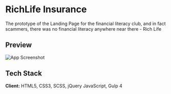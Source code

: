 # RichLife Insurance

The prototype of the Landing Page for the financial literacy club, and in fact scammers, there was no financial literacy anywhere near there - Rich Life

## Preview

![App Screenshot](http://danilarose.net/preview-projects/richLife_landing/richLife_langing.png)

## Tech Stack 

**Client:** HTML5, CSS3, SCSS, jQuery JavaScript, Gulp 4
